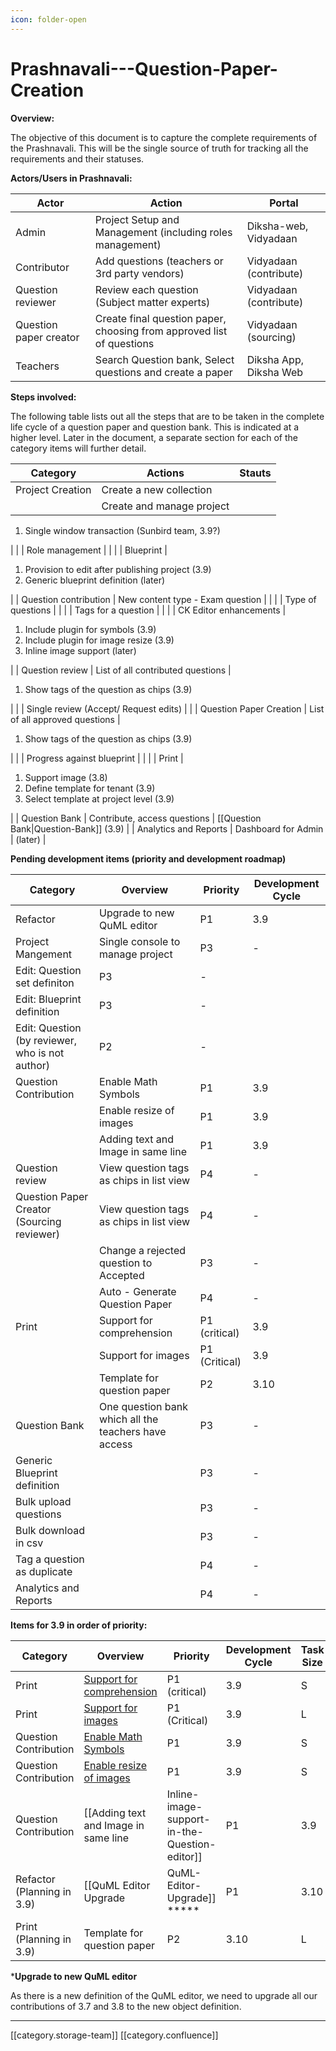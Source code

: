 ```yaml
---
icon: folder-open
---
```


# Prashnavali---Question-Paper-Creation

**Overview:**

The objective of this document is to capture the complete requirements of the Prashnavali. This will be the single source of truth for tracking all the requirements and their statuses.

**Actors/Users in Prashnavali:**

| **Actor**              | **Action**                                                            | **Portal**             |
| ---------------------- | --------------------------------------------------------------------- | ---------------------- |
| Admin                  | Project Setup and Management (including roles management)             | Diksha-web, Vidyadaan  |
| Contributor            | Add questions (teachers or 3rd party vendors)                         | Vidyadaan (contribute) |
| Question reviewer      | Review each question (Subject matter experts)                         | Vidyadaan (contribute) |
| Question paper creator | Create final question paper, choosing from approved list of questions | Vidyadaan (sourcing)   |
| Teachers               | Search Question bank, Select questions and create a paper             | Diksha App, Diksha Web |

**Steps involved:**

The following table lists out all the steps that are to be taken in the complete life cycle of a question paper and question bank. This is indicated at a higher level. Later in the document, a separate section for each of the category items will further detail.

| **Category**     | **Actions**               | **Stauts** |
| ---------------- | ------------------------- | ---------- |
| Project Creation | Create a new collection   |            |
|                  | Create and manage project |            |

1. Single window transaction (Sunbird team, 3.9?)

\| | | Role management | | | | Blueprint |

1. Provision to edit after publishing project (3.9)
2. Generic blueprint definition (later)

\| | Question contribution | New content type - Exam question | | | | Type of questions | | | | Tags for a question | | | | CK Editor enhancements |

1. Include plugin for symbols (3.9)
2. Include plugin for image resize (3.9)
3. Inline image support (later)

\| | Question review | List of all contributed questions |

1. Show tags of the question as chips (3.9)

\| | | Single review (Accept/ Request edits) | | | Question Paper Creation | List of all approved questions |

1. Show tags of the question as chips (3.9)

\| | | Progress against blueprint | | | | Print |

1. Support image (3.8)
2. Define template for tenant (3.9)
3. Select template at project level (3.9)

\| | Question Bank | Contribute, access questions | \[\[Question Bank|Question-Bank]] (3.9) | | Analytics and Reports | Dashboard for Admin | (later) |

**Pending development items (priority and development roadmap)**

| **Category**                                    | **Overview**                                         | **Priority**  | **Development Cycle** |
| ----------------------------------------------- | ---------------------------------------------------- | ------------- | --------------------- |
| Refactor                                        | Upgrade to new QuML editor                           | P1            | 3.9                   |
| Project Mangement                               | Single console to manage project                     | P3            | -                     |
| Edit: Question set definiton                    | P3                                                   | -             |                       |
| Edit: Blueprint definition                      | P3                                                   | -             |                       |
| Edit: Question (by reviewer, who is not author) | P2                                                   | -             |                       |
| Question Contribution                           | Enable Math Symbols                                  | P1            | 3.9                   |
|                                                 | Enable resize of images                              | P1            | 3.9                   |
|                                                 | Adding text and Image in same line                   | P1            | 3.9                   |
| Question review                                 | View question tags as chips in list view             | P4            | -                     |
| Question Paper Creator (Sourcing reviewer)      | View question tags as chips in list view             | P4            | -                     |
|                                                 | Change a rejected question to Accepted               | P3            | -                     |
|                                                 | Auto - Generate Question Paper                       | P4            | -                     |
| Print                                           | Support for comprehension                            | P1 (critical) | 3.9                   |
|                                                 | Support for images                                   | P1 (Critical) | 3.9                   |
|                                                 | Template for question paper                          | P2            | 3.10                  |
| Question Bank                                   | One question bank which all the teachers have access | P3            | -                     |
| Generic Blueprint definition                    |                                                      | P3            | -                     |
| Bulk upload questions                           |                                                      | P3            | -                     |
| Bulk download in csv                            |                                                      | P3            | -                     |
| Tag a question as duplicate                     |                                                      | P4            | -                     |
| Analytics and Reports                           |                                                      | P4            | -                     |

**Items for 3.9 in order of priority:**

| **Category**               | **Overview**                                                                       | **Priority**                                  | **Development Cycle** | **Task Size** |
| -------------------------- | ---------------------------------------------------------------------------------- | --------------------------------------------- | --------------------- | ------------- |
| Print                      | [Support for comprehension](https://project-sunbird.atlassian.net/browse/SB-23979) | P1 (critical)                                 | 3.9                   | S             |
| Print                      | [Support for images](https://project-sunbird.atlassian.net/browse/SB-23980)        | P1 (Critical)                                 | 3.9                   | L             |
| Question Contribution      | [Enable Math Symbols](https://project-sunbird.atlassian.net/browse/SB-23781)       | P1                                            | 3.9                   | S             |
| Question Contribution      | [Enable resize of images](https://project-sunbird.atlassian.net/browse/SB-23781)   | P1                                            | 3.9                   | S             |
| Question Contribution      | \[\[Adding text and Image in same line                                             | Inline-image-support-in-the-Question-editor]] | P1                    | 3.9           |
| Refactor (Planning in 3.9) | \[\[QuML Editor Upgrade                                                            | QuML-Editor-Upgrade]] \*\*\*\*\*              | P1                    | 3.10          |
| Print (Planning in 3.9)    | Template for question paper                                                        | P2                                            | 3.10                  | L             |

\***Upgrade to new QuML editor**

As there is a new definition of the QuML editor, we need to upgrade all our contributions of 3.7 and 3.8 to the new object definition.

***

\[\[category.storage-team]] \[\[category.confluence]]
